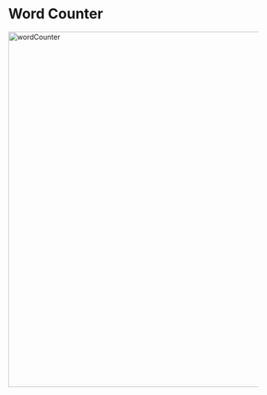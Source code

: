 # Word Counter
<img width="714" alt="wordCounter" src="https://user-images.githubusercontent.com/96326525/181607520-96b34778-d18e-46bc-96df-2dcdfeec8061.png">


